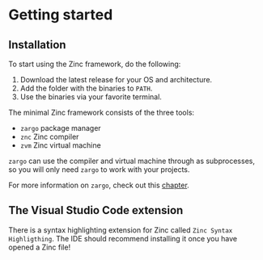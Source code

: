 # Getting started

## Installation

To start using the Zinc framework, do the following:

1. Download the latest release for your OS and architecture.
2. Add the folder with the binaries to `PATH`.
3. Use the binaries via your favorite terminal.

The minimal Zinc framework consists of the three tools:

- `zargo` package manager
- `znc` Zinc compiler
- `zvm` Zinc virtual machine

`zargo` can use the compiler and virtual machine through as subprocesses,
so you will only need `zargo` to work with your projects.

For more information on `zargo`, check out this [chapter](../09-zargo/00-overview.md).

## The Visual Studio Code extension

There is a syntax highlighting extension for Zinc called `Zinc Syntax Highligthing`.
The IDE should recommend installing it once you have opened a Zinc file!
